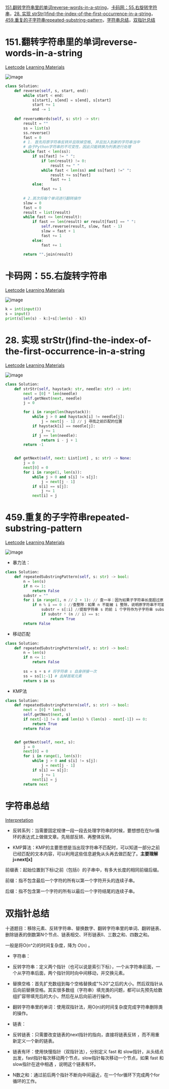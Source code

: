 [151.翻转字符串里的单词reverse-words-in-a-string](#01)，[卡码网：55.右旋转字符串](#02)，[28. 实现 strStr()find-the-index-of-the-first-occurrence-in-a-string](#03)，[459.重复的子字符串repeated-substring-pattern](#04)，[字符串总结](#05)，[双指针总结](#06)

# <span id="01">151.翻转字符串里的单词reverse-words-in-a-string</span>

[Leetcode](https://leetcode.cn/problems/reverse-words-in-a-string/description/) [Learning Materials](https://programmercarl.com/0151.%E7%BF%BB%E8%BD%AC%E5%AD%97%E7%AC%A6%E4%B8%B2%E9%87%8C%E7%9A%84%E5%8D%95%E8%AF%8D.html)

![image](../images/151-reverse-words-in-a-string.png)

```Python
class Solution:
    def reverse(self, s, start, end):
        while start < end:
            s[start], s[end] = s[end], s[start]
            start += 1
            end -= 1
            
    def reverseWords(self, s: str) -> str:
        result = ""
        ss = list(s)
        ss.reverse()
        fast = 0
        # 1. 首先将原字符串反转并且除掉空格, 并且加入到新的字符串当中
        # 由于Python字符串的不可变性，因此只能转换为列表进行处理
        while fast < len(ss):
            if ss[fast] != " ":
                if len(result) != 0:
                    result += " "
                while fast < len(ss) and ss[fast] !=" ":
                    result += ss[fast]
                    fast += 1
            else:
                fast += 1
        
        # 2.其次将每个单词进行翻转操作
        slow = 0
        fast = 0
        result = list(result)
        while fast <= len(result):
            if fast == len(result) or result[fast] == " ":
                self.reverse(result, slow, fast - 1)
                slow = fast + 1
                fast += 1
            else:
                fast += 1

        return "".join(result)
```

# <span id="02">卡码网：55.右旋转字符串</span>


[Leetcode](https://kamacoder.com/problempage.php?pid=1065) [Learning Materials](https://programmercarl.com/kamacoder/0055.%E5%8F%B3%E6%97%8B%E5%AD%97%E7%AC%A6%E4%B8%B2.html#%E6%80%9D%E8%B7%AF)

![image](../images/cama-reverse-right-string.png)

```Python
k = int(input())
s = input()
print(s[len(s) - k:]+s[:len(s) - k])
```


# <span id="03">28. 实现 strStr()find-the-index-of-the-first-occurrence-in-a-string</span>

[Leetcode](https://leetcode.cn/problems/find-the-index-of-the-first-occurrence-in-a-string/description/) [Learning Materials](https://programmercarl.com/0028.%E5%AE%9E%E7%8E%B0strStr.html#%E7%AE%97%E6%B3%95%E5%85%AC%E5%BC%80%E8%AF%BE)

![image](../images/28-find-the-index-of-the-first-occurrence-in-a-string.png)


```Python
class Solution:
    def strStr(self, haystack: str, needle: str) -> int:
        next = [0] * len(needle)
        self.getNext(next, needle)
        j = 0

        for i in range(len(haystack)):
            while j > 0 and haystack[i] != needle[j]:
                j = next[j - 1] // j 寻找之前匹配的位置
            if haystack[i] == needle[j]:
                j += 1
            if j == len(needle):
                return i - j + 1
        return -1


    def getNext(self, next: List[int] , s: str) -> None:
        j = 0
        next[0] = 0
        for i in range(1, len(s)):
            while j > 0 and s[i] != s[j]:
                j = next[j - 1]
            if s[i] == s[j]:
                j += 1
            next[i] = j
```

# <span id="04">459.重复的子字符串repeated-substring-pattern</span>

[Leetcode](https://leetcode.cn/problems/repeated-substring-pattern/description/) [Learning Materials](https://programmercarl.com/0459.%E9%87%8D%E5%A4%8D%E7%9A%84%E5%AD%90%E5%AD%97%E7%AC%A6%E4%B8%B2.html#%E7%AE%97%E6%B3%95%E5%85%AC%E5%BC%80%E8%AF%BE)

![image](../images/459-repeated-substring-pattern.png)

- 暴力法：

```Python
class Solution:
    def repeatedSubstringPattern(self, s: str) -> bool:
        n = len(s)
        if n <= 1:
            return False
        substr = ""
        for i in range(1, n // 2 + 1): // 查一半：因为如果子字符串长度超过原字符串长度的一半，那么它重复后长度必然会超过原字符串，所以只需要检查长度不超过原字符串一半的子字符串即可
            if n % i == 0 : //查整除：如果 n 不能被 i 整除，说明原字符串不可能由长度为 i 的子字符串重复构成
                substr = s[:i] //提取字符串 s 的前 i 个字符作为子字符串 substr
                if substr * (n // i) == s:
                    return True
        return False
```

- 移动匹配

```Python
class Solution:
    def repeatedSubstringPattern(self, s: str) -> bool:
        n = len(s)
        if n <= 1:
            return False
        
        ss = s + s # 将字符串 s 自身拼接一次
        ss = ss[1:-1] # 去掉首尾元素
        return s in ss
```

- KMP法

```Python
class Solution:
    def repeatedSubstringPattern(self, s: str) -> bool:
        next = [0] * len(s)
        self.getNext(next, s)
        if next[-1] != 0 and len(s) % (len(s) - next[-1]) == 0:
            return True
        return False


    def getNext(self, next, s):
        j = 0
        next[0] = 0
        for i in range(1, len(s)):
            while j > 0 and s[i] != s[j]:
                j = next[j - 1]
            if s[i] == s[j]:
                j += 1
            next[i] = j
        return next
```

# <span id="05">字符串总结</span>

[Interpretation](https://programmercarl.com/%E5%AD%97%E7%AC%A6%E4%B8%B2%E6%80%BB%E7%BB%93.html#%E5%8F%8D%E8%BD%AC%E7%B3%BB%E5%88%97)

- 反转系列：当需要固定规律一段一段去处理字符串的时候，要想想在在for循环的表达式上做做文章。先局部反转、再整体反转。

- KMP算法：KMP的主要思想是当出现字符串不匹配时，可以知道一部分之前已经匹配的文本内容，可以利用这些信息避免从头再去做匹配了。**主要理解j=next[x]**

前缀表：起始位置到下标i之前（包括i）的子串中，有多大长度的相同前缀后缀。

前缀：指不包含最后一个字符的所有以第一个字符开头的连续子串。

后缀：指不包含第一个字符的所有以最后一个字符结尾的连续子串。

# <span id="06">双指针总结</span>

十道题目：移除元素、反转字符串、替换数字、翻转字符串里的单词、翻转链表、删除链表的倒数第N个节点、链表相交、环形链表Ⅱ、三数之和、四数之和。

一般是将O(n^2)的时间复杂度，降为 $O(n)$ 。

- 字符串：
  
- 反转字符串：定义两个指针（也可以说是索引下标），一个从字符串前面，一个从字符串后面，两个指针同时向中间移动，并交换元素。

- 替换空格：首先扩充数组到每个空格替换成"%20"之后的大小。然后双指针从后向前替换空格。其实很多数组（字符串）填充类的问题，都可以先预先给数组扩容带填充后的大小，然后在从后向前进行操作。

- 翻转字符串里的单词：使用双指针法，用O(n)的时间复杂度完成字符串删除类的操作。

- 链表：

- 反转链表：只需要改变链表的next指针的指向，直接将链表反转 ，而不用重新定义一个新的链表。

-  链表有环：使用快慢指针（双指针法），分别定义 fast 和 slow指针，从头结点出发，fast指针每次移动两个节点，slow指针每次移动一个节点，如果 fast 和 slow指针在途中相遇 ，说明这个链表有环。

-  N数之和：通过前后两个指针不断向中间逼近，在一个for循环下完成两个for循环的工作。

